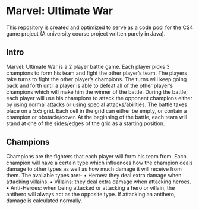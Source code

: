# Marvel: Ultimate War
This repository is created and optimized to serve as a code pool for the CS4 game project (A university course project written purely in Java). 

## Intro
Marvel: Ultimate War is a 2 player battle game. Each player picks 3 champions to form his team
and fight the other player’s team. The players take turns to fight the other player’s champions.
The turns will keep going back and forth until a player is able to defeat all of the other player’s
champions which will make him the winner of the battle.
During the battle, each player will use his champions to attack the opponent champions either
by using normal attacks or using special attacks/abilities. The battle takes place on a 5x5 grid.
Each cell in the grid can either be empty, or contain a champion or obstacle/cover. At the
beginning of the battle, each team will stand at one of the sides/edges of the grid as a starting
position.

## Champions
Champions are the fighters that each player will form his team from. Each champion will have
a certain type which influences how the champion deals damage to other types as well as how
much damage it will receive from them. The available types are:- 
• Heroes: they deal extra damage when attacking villains.
• Villains: they deal extra damage when attacking heroes.
• Anti-Heroes: when being attacked or attacking a hero or villain, the antihero will always
act as the opposite type. If attacking an antihero, damage is calculated normally.

